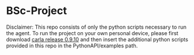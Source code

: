 # BSc-Project

Disclaimer: This repo consists of only the python scripts necessary to run the agent. To run the project on your own personal device, please first download [carla release 0.9.10](https://carla.org/2020/09/25/release-0.9.10/) and then insert the additional python scripts provided in this repo in the PythonAPI/examples path.
